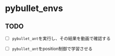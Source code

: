 # pybullet_envs


## TODO

- [ ] `pybullet_ant`を実行し、その結果を動画で確認する
- [ ] `pybullet_ant`をposition制御で学習させる

